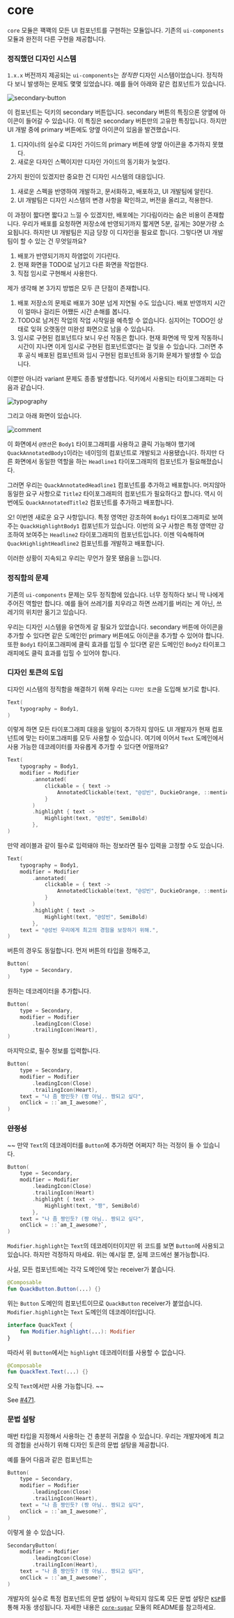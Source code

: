 # core

`core` 모듈은 꽥꽥의 모든 UI 컴포넌트를 구현하는 모듈입니다. 기존의 `ui-components` 모듈과 완전히 다른 구현을 제공합니다.

### 정직했던 디자인 시스템

`1.x.x` 버전까지 제공되는 `ui-components`는 *정직한* 디자인 시스템이었습니다. 정직하다 보니 발생하는 문제도 몇몇 있었습니다. 예를 들어 아래와 같은 컴포넌트가 있습니다.

![secondary-button](assets/secondary-button.svg)

이 컴포넌트는 덕키의 secondary 버튼입니다. secondary 버튼의 특징으론 양옆에 아이콘이 들어갈 수 있습니다. 이 특징은 secondary 버튼만의 고유한 특징입니다. 하지만 UI 개발 중에 primary 버튼에도 양옆 아이콘이 있음을 발견했습니다.

1. 디자이너의 실수로 디자인 가이드의 primary 버튼에 양옆 아이콘을 추가하지 못했다.
2. 새로운 다자인 스펙이지만 디자인 가이드의 동기화가 늦었다.

2가지 원인이 있겠지만 중요한 건 디자인 시스템의 대응입니다.

1. 새로운 스펙을 반영하여 개발하고, 문서화하고, 배포하고, UI 개발팀에 알린다.
2. UI 개발팀은 디자인 시스템의 변경 사항을 확인하고, 버전을 올리고, 적용한다.

이 과정이 짧다면 짧다고 느낄 수 있겠지만, 배포에는 기다림이라는 숨은 비용이 존재합니다. 우리가 배포를 요청하면 저장소에 반영되기까지 짧게면 5분, 길게는 30분가량 소요됩니다. 하지만 UI 개발팀은 지금 당장 이 디자인을 필요로 합니다. 그렇다면 UI 개발팀이 할 수 있는 건 무엇일까요?

1. 배포가 반영되기까지 하염없이 기다린다.
2. 현재 화면을 TODO로 남기고 다른 화면을 작업한다.
3. 직접 임시로 구현해서 사용한다.

제가 생각해 본 3가지 방법은 모두 큰 단점이 존재합니다.

1. 배포 저장소의 문제로 배포가 30분 넘게 지연될 수도 있습니다. 배포 반영까지 시간이 얼마나 걸리든 어쨌든 시간 손해를 봅니다.
2. TODO로 남겨진 작업의 작업 시작일을 예측할 수 없습니다. 심지어는 TODO인 상태로 잊혀 오랫동안 미완성 화면으로 남을 수 있습니다.
3. 임시로 구현된 컴포넌트다 보니 우선 작동은 합니다. 현재 화면에 딱 맞게 작동하니 시간이 지나면 이게 임시로 구현된 컴포넌트였다는 걸 잊을 수 있습니다. 그러면 추후 공식 배포된 컴포넌트와 임시 구현된 컴포넌트와 동기화 문제가 발생할 수 있습니다.

이뿐만 아니라 variant 문제도 종종 발생합니다. 덕키에서 사용되는 타이포그래피는 다음과 같습니다.

![typography](assets/typography.svg)

그리고 아래 화면이 있습니다.

![comment](assets/comment-ui.svg)

이 화면에서 `@멘션`은 `Body1` 타이포그래피를 사용하고 클릭 가능해야 했기에 `QuackAnnotatedBody1`이라는 네이밍의 컴포넌트로 개발되고 사용됐습니다. 하지만 다른 화면에서 동일한 역할을 하는 `Headline1` 타이포그래피의 컴포넌트가 필요해졌습니다.

그러면 우리는 `QuackAnnotatedHeadline1` 컴포넌트를 추가하고 배포합니다. 머지않아 동일한 요구 사항으로 `Title2` 타이포그래피의 컴포넌트가 필요하다고 합니다. 역시 이번에도 `QuackAnnotatedTitle2` 컴포넌트를 추가하고 배포합니다.

오! 이번엔 새로운 요구 사항입니다. 특정 영역만 강조하여 `Body1` 타이포그래피로 보여주는 `QuackHighlightBody1` 컴포넌트가 있습니다. 이번의 요구 사항은 특정 영역만 강조하여 보여주는 `Headline2` 타이포그래피의 컴포넌트입니다. 이젠 익숙해하며 `QuackHighlightHeadline2` 컴포넌트를 개발하고 배포합니다.

이러한 상황이 지속되고 우리는 무언가 잘못 됐음을 느낍니다.

### 정직함의 문제

기존의 `ui-components` 문제는 모두 정직함에 있습니다. 너무 정직하다 보니 딱 나에게 주어진 역할만 합니다. 예를 들어 쓰레기를 치우라고 하면 쓰레기를 버리는 게 아닌, 쓰레기의 위치만 옮기고 있습니다.

우리는 디자인 시스템을 유연하게 갈 필요가 있었습니다. secondary 버튼에 아이콘을 추가할 수 있다면 같은 도메인인 primary 버튼에도 아이콘을 추가할 수 있어야 합니다. 또한 `Body1` 타이포그래피에 클릭 효과를 입힐 수 있다면 같은 도메인인 `Body2` 타이포그래피에도 클릭 효과를 입힐 수 있어야 합니다.

### 디자인 토큰의 도입

디자인 시스템의 정직함을 해결하기 위해 우리는 `디자인 토큰`을 도입해 보기로 합니다.

```kotlin
Text(
    typography = Body1,
)
```

이렇게 하면 모든 타이포그래피 대응을 일일이 추가하지 않아도 UI 개발자가 현재 컴포넌트에 맞는 타이포그래피를 모두 사용할 수 있습니다. 여기에 이어서 `Text` 도메인에서 사용 가능한 데코레이터를 자유롭게 추가할 수 있다면 어떨까요?

```kotlin
Text(
    typography = Body1,
    modifier = Modifier
        .annotated(
            clickable = { text ->
                AnnotatedClickable(text, "@성빈", DuckieOrange, ::mentionClicked)
            }
        )
        .highlight { text ->
            Highlight(text, "@성빈", SemiBold)
        },
)
```

만약 레이블과 같이 필수로 입력돼야 하는 정보라면 필수 입력을 고정할 수도 있습니다.

```kotlin
Text(
    typography = Body1,
    modifier = Modifier
        .annotated(
            clickable = { text ->
                AnnotatedClickable(text, "@성빈", DuckieOrange, ::mentionClicked)
            }
        )
        .highlight { text ->
            Highlight(text, "@성빈", SemiBold)
        },
    text = "@성빈 우리에게 최고의 경험을 보장하기 위해.",
)
```

버튼의 경우도 동일합니다. 먼저 버튼의 타입을 정해주고,

```kotlin
Button(
    type = Secondary,
)
```

원하는 데코레이터을 추가합니다.

```kotlin
Button(
    type = Secondary,
    modifier = Modifier
        .leadingIcon(Close)
        .trailingIcon(Heart),
)
```

마지막으로, 필수 정보를 입력합니다.

```kotlin
Button(
    type = Secondary,
    modifier = Modifier
        .leadingIcon(Close)
        .trailingIcon(Heart),
    text = "나 좀 짱인듯? (짱 아님.. 짱되고 싶다",
    onClick = ::`am_I_awesome?`,
)
```

### ~~안정성~~

~~
만약 `Text`의 데코레이터를 `Button`에 추가하면 어쩌지? 하는 걱정이 들 수 있습니다.

```kotlin
Button(
    type = Secondary,
    modifier = Modifier
        .leadingIcon(Close)
        .trailingIcon(Heart)
        .highlight { text ->
            Highlight(text, "짱", SemiBold)
        },
    text = "나 좀 짱인듯? (짱 아님.. 짱되고 싶다",
    onClick = ::`am_I_awesome?`,
)
```

`Modifier.highlight`는 `Text`의 데코레이터이지만 위 코드를 보면 `Button`에 사용되고 있습니다. 하지만 걱정하지 마세요. 위는 예시일 뿐, 실제 코드에선 불가능합니다.

사실, 모든 컴포넌트에는 각각 도메인에 맞는 receiver가 붙습니다.

```kotlin
@Composable
fun QuackButton.Button(...) {}
```

위는 `Button` 도메인의 컴포넌트이므로 `QuackButton` receiver가 붙었습니다. `Modifier.highlight`는 `Text` 도메인의 데코레이터입니다.

```kotlin
interface QuackText {
    fun Modifier.highlight(...): Modifier
}
```

따라서 위 `Button`에서는 `highlight` 데코레이터를 사용할 수 없습니다.

```kotlin
@Composable
fun QuackText.Text(...) {}
```

오직 `Text`에서만 사용 가능합니다.
~~

See [#471](https://github.com/duckie-team/quack-quack-android/issues/471).

### 문법 설탕

매번 타입을 지정해서 사용하는 건 충분히 귀찮을 수 있습니다. 우리는 개발자에게 최고의 경험을 선사하기 위해 디자인 토큰의 문법 설탕을 제공합니다.

예를 들어 다음과 같은 컴포넌트는

```kotlin
Button(
    type = Secondary,
    modifier = Modifier
        .leadingIcon(Close)
        .trailingIcon(Heart),
    text = "나 좀 짱인듯? (짱 아님.. 짱되고 싶다",
    onClick = ::`am_I_awesome?`,
)
```

이렇게 쓸 수 있습니다.

 ```kotlin
 SecondaryButton(
     modifier = Modifier
         .leadingIcon(Close)
         .trailingIcon(Heart),
     text = "나 좀 짱인듯? (짱 아님.. 짱되고 싶다",
     onClick = ::`am_I_awesome?`,
 )
 ```

개발자의 실수로 특정 컴포넌트의 문법 설탕이 누락되지 않도록 모든 문법 설탕은 [`KSP`](https://kotlinlang.org/docs/ksp-overview.html)를 통해 자동 생성됩니다. 자세한 내용은 [`core-sugar`](../core-sugar) 모듈의 README를 참고하세요.
